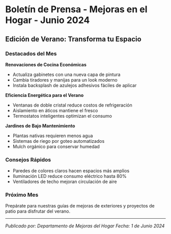 # Boletín de Prensa - Mejoras en el Hogar - Junio 2024

## Edición de Verano: Transforma tu Espacio

### Destacados del Mes

**Renovaciones de Cocina Económicas**
- Actualiza gabinetes con una nueva capa de pintura
- Cambia tiradores y manijas para un look moderno
- Instala backsplash de azulejos adhesivos fáciles de aplicar

**Eficiencia Energética para el Verano**
- Ventanas de doble cristal reduce costos de refrigeración
- Aislamiento en áticos mantiene el fresco
- Termostatos inteligentes optimizan el consumo

**Jardines de Bajo Mantenimiento**
- Plantas nativas requieren menos agua
- Sistemas de riego por goteo automatizados
- Mulch orgánico para conservar humedad

### Consejos Rápidos
- Paredes de colores claros hacen espacios más amplios
- Iluminación LED reduce consumo eléctrico hasta 80%
- Ventiladores de techo mejoran circulación de aire

### Próximo Mes
Prepárate para nuestras guías de mejoras de exteriores y proyectos de patio para disfrutar del verano.

---

*Publicado por: Departamento de Mejoras del Hogar*
*Fecha: 1 de Junio 2024*